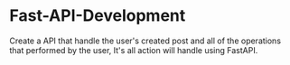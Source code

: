 # Fast-API-Development
Create a API that handle the user's created post and all of the operations that performed by the user, It's all action will handle using FastAPI.
